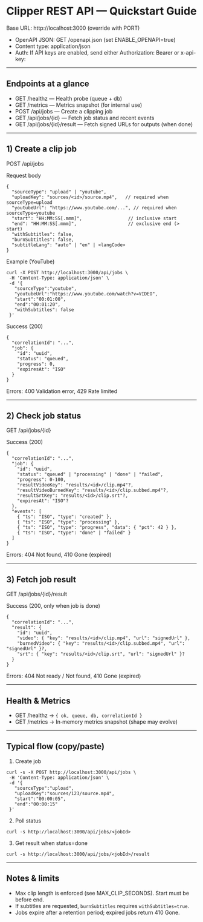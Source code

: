 # Clipper REST API — Quickstart Guide

Base URL: http://localhost:3000 (override with PORT)

-   OpenAPI JSON: GET /openapi.json (set ENABLE_OPENAPI=true)
-   Content type: application/json
-   Auth: If API keys are enabled, send either Authorization: Bearer <key> or x-api-key: <key>

---

## Endpoints at a glance

-   GET /healthz — Health probe (queue + db)
-   GET /metrics — Metrics snapshot (for internal use)
-   POST /api/jobs — Create a clipping job
-   GET /api/jobs/{id} — Fetch job status and recent events
-   GET /api/jobs/{id}/result — Fetch signed URLs for outputs (when done)

---

## 1) Create a clip job

POST /api/jobs

Request body

```
{
  "sourceType": "upload" | "youtube",
  "uploadKey": "sources/<id>/source.mp4",   // required when sourceType=upload
  "youtubeUrl": "https://www.youtube.com/...", // required when sourceType=youtube
  "start": "HH:MM:SS[.mmm]",                 // inclusive start
  "end": "HH:MM:SS[.mmm]",                   // exclusive end (> start)
  "withSubtitles": false,
  "burnSubtitles": false,
  "subtitleLang": "auto" | "en" | <langCode>
}
```

Example (YouTube)

```
curl -X POST http://localhost:3000/api/jobs \
 -H 'Content-Type: application/json' \
 -d '{
   "sourceType":"youtube",
   "youtubeUrl":"https://www.youtube.com/watch?v=VIDEO",
   "start":"00:01:00",
   "end":"00:01:20",
   "withSubtitles": false
 }'
```

Success (200)

```
{
  "correlationId": "...",
  "job": {
    "id": "uuid",
    "status": "queued",
    "progress": 0,
    "expiresAt": "ISO"
  }
}
```

Errors: 400 Validation error, 429 Rate limited

---

## 2) Check job status

GET /api/jobs/{id}

Success (200)

```
{
  "correlationId": "...",
  "job": {
    "id": "uuid",
    "status": "queued" | "processing" | "done" | "failed",
    "progress": 0-100,
    "resultVideoKey": "results/<id>/clip.mp4"?,
    "resultVideoBurnedKey": "results/<id>/clip.subbed.mp4"?,
    "resultSrtKey": "results/<id>/clip.srt"?,
    "expiresAt": "ISO"?
  },
  "events": [
    { "ts": "ISO", "type": "created" },
    { "ts": "ISO", "type": "processing" },
    { "ts": "ISO", "type": "progress", "data": { "pct": 42 } },
    { "ts": "ISO", "type": "done" | "failed" }
  ]
}
```

Errors: 404 Not found, 410 Gone (expired)

---

## 3) Fetch job result

GET /api/jobs/{id}/result

Success (200, only when job is done)

```
{
  "correlationId": "...",
  "result": {
    "id": "uuid",
    "video": { "key": "results/<id>/clip.mp4", "url": "signedUrl" },
    "burnedVideo": { "key": "results/<id>/clip.subbed.mp4", "url": "signedUrl" }?,
    "srt": { "key": "results/<id>/clip.srt", "url": "signedUrl" }?
  }
}
```

Errors: 404 Not ready / Not found, 410 Gone (expired)

---

## Health & Metrics

-   GET /healthz → `{ ok, queue, db, correlationId }`
-   GET /metrics → In‑memory metrics snapshot (shape may evolve)

---

## Typical flow (copy/paste)

1. Create job

```
curl -s -X POST http://localhost:3000/api/jobs \
 -H 'Content-Type: application/json' \
 -d '{
   "sourceType":"upload",
   "uploadKey":"sources/123/source.mp4",
   "start":"00:00:05",
   "end":"00:00:15"
 }'
```

2. Poll status

```
curl -s http://localhost:3000/api/jobs/<jobId>
```

3. Get result when status=done

```
curl -s http://localhost:3000/api/jobs/<jobId>/result
```

---

## Notes & limits

-   Max clip length is enforced (see MAX_CLIP_SECONDS). Start must be before end.
-   If subtitles are requested, `burnSubtitles` requires `withSubtitles=true`.
-   Jobs expire after a retention period; expired jobs return 410 Gone.
